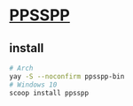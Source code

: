 # [PPSSPP](https://github.com/hrydgard/ppsspp)

## install

```sh
# Arch
yay -S --noconfirm ppsspp-bin
# Windows 10
scoop install ppsspp
```
